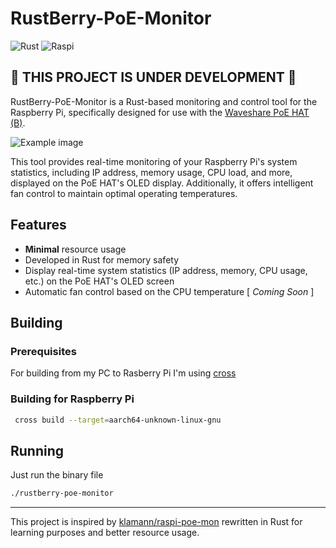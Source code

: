 # RustBerry-PoE-Monitor

![Rust](https://img.shields.io/badge/rust-%23000000.svg?logo=rust&logoColor=white)
![Raspi](https://img.shields.io/badge/Raspberry%20Pi-A22846?logo=Raspberry%20Pi&logoColor=white)

## 🚨 THIS PROJECT IS UNDER DEVELOPMENT 🚨

RustBerry-PoE-Monitor is a Rust-based monitoring and control tool for the Raspberry Pi, specifically designed for use with the [Waveshare PoE HAT (B)](https://www.waveshare.com/wiki/PoE_HAT_(B)). 

![Example image](/docs/IMG_3878.png)

This tool provides real-time monitoring of your Raspberry Pi's system statistics, including IP address, memory usage, CPU load, and more, displayed on the PoE HAT's OLED display. Additionally, it offers intelligent fan control to maintain optimal operating temperatures.

## Features

- **Minimal** resource usage
- Developed in Rust for memory safety
- Display real-time system statistics (IP address, memory, CPU usage, etc.) on the PoE HAT's OLED screen
- Automatic fan control based on the CPU temperature [ _Coming Soon_ ]

## Building

### Prerequisites
For building from my PC to Rasberry Pi I'm using [cross](https://github.com/cross-rs/cross)

### Building for Raspberry Pi
```bash
 cross build --target=aarch64-unknown-linux-gnu
```

## Running

Just run the binary file
```bash
./rustberry-poe-monitor
```

---

This project is inspired by [klamann/raspi-poe-mon](https://github.com/klamann/raspi-poe-mon) rewritten in Rust for learning purposes and better resource usage.
